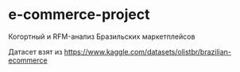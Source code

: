 # e-commerce-project

Когортный и RFM-анализ Бразильских маркетплейсов

Датасет взят из https://www.kaggle.com/datasets/olistbr/brazilian-ecommerce
